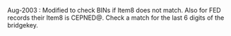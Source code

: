 Aug-2003 : Modified to check BINs if Item8 does not match. Also for FED records their Item8 is CEPNED@. Check a match for the last 6 digits of the bridgekey.